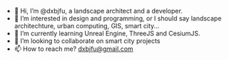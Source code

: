 - 👋 Hi, I’m @dxbjfu, a landscape architect and a developer.
- 👀 I’m interested in design and programming, or I should say landscape architechture, urban computing, GIS, smart city...
- 🌱 I’m currently learning Unreal Engine, ThreeJS and CesiumJS.
- 💞️ I’m looking to collaborate on smart city projects
- 📫 How to reach me? dxbjfu@gmail.com

<!---
dxbjfu/dxbjfu is a ✨ special ✨ repository because its `README.md` (this file) appears on your GitHub profile.
You can click the Preview link to take a look at your changes.
--->
